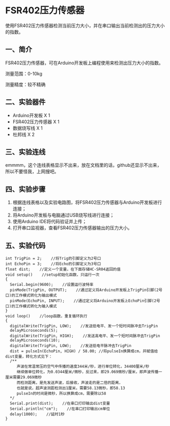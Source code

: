 # FSR402压力传感器

使用FSR402压力传感器检测当前压力大小，并在串口输出当前检测出的压力大小的指数。



## 一、简介

FSR402压力传感器，可在Arduino开发板上编程使用来检测出压力大小的指数。

测量范围：0-10kg

测量精度：较不精确

## 二、实验器件

- Arduino开发板  X  1
- FSR402压力传感器  X  1
- 数据烧写线  X  1
- 杜邦线  X  2

## 三、实验连线

emmmm，这个连线表格显示不出来，放在文档里的话，github还显示不出来，所以不要怪我，上网搜吧。

## 四、实验步骤

1. 根据连线表格以及实验电路图，将FSR402压力传感器与Arduino开发板进行连接；
2. 将Arduino开发板与电脑通过USB烧写线进行连接；
3. 使用Arduino IDE将代码验证并上传；
4. 打开串口监视器，查看FSR402压力传感器输出的压力大小。



## 五、实验代码

```
int TrigPin = 2;    //将Trig的引脚定义为2号口
int EchoPin = 3;    //将Echo的引脚定义为3号口
float dist;    //定义一个变量，在下面存储HC-SR04返回的值
void setup()    //setup初始化函数，只运行一次
{
  Serial.begin(9600);    //设置运行波特率
  pinMode(TrigPin, OUTPUT);    //通过定义将Arduino开发板上TrigPin引脚(2号口)的工作模式转化为输出模式
  pinMode(EchoPin, INPUT);    //通过定义将Arduino开发板上EchoPin引脚(2号口)的工作模式转化为输入模式
}
void loop()    //loop函数，重复循环执行
{
  digitalWrite(TrigPin, LOW);    //发送低电平、发一个短时间脉冲去TrigPin
  delayMicroseconds(5);
  digitalWrite(TrigPin, HIGH);    //发送高电平、发一个短时间脉冲去TrigPin
  delayMicroseconds(10);
  digitalWrite(TrigPin, LOW);    //发送低电平脉冲去TrigPin
  dist = pulseIn(EchoPin, HIGH) / 58.00; //将pulseIn换算成cm，并赋值给dist变量，转化方式见下：
  /**
     声波在常温常压的空气中传播的速度344米/秒，进行单位转化，34400厘米/秒
     继续做单位转化，为0.0344厘米/微秒，反过来，即29.069微秒/厘米，即声波传播一厘米需要29.069微秒
     而检测距离，是先发送声波，后接收，声波走的是二倍的距离，
     也就是说，超声波测距检测出1厘米，需要58.13微秒，即58.13
     pulseIn的时间是微秒，所以换算成cm，需要除以58
  */
  Serial.print(dist);    //在串口打印输出dist变量
  Serial.println("cm");    //在串口打印输出cm单位
  delay(1000);    //延时1秒
}
```

